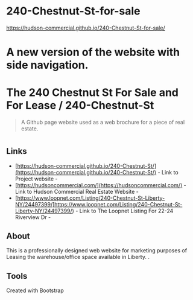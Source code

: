 # 240-Chestnut-St-for-sale
https://hudson-commercial.github.io/240-Chestnut-St-for-sale/

# A new version of the website with side navigation. 



# The 240 Chestnut St For Sale and For Lease / 240-Chestnut-St
> A Github page website used as a web brochure for a piece of real estate.
#

## Links

- [https://hudson-commercial.github.io/240-Chestnut-St/](https://hudson-commercial.github.io/240-Chestnut-St/) - Link to Project website - 
- [https://hudsoncommercial.com/](https://hudsoncommercial.com/) - Link to Hudson Commercial Real Estate Website - 
- [https://www.loopnet.com/Listing/240-Chestnut-St-Liberty-NY/24497399/]https://www.loopnet.com/Listing/240-Chestnut-St-Liberty-NY/24497399/) - Link to The Loopnet Listing For 22-24 Riverview Dr - 


## About

This is a professionally designed web website for marketing purposes of Leasing the warehouse/office space available in Liberty.
.

## Tools

Created with Bootstrap

